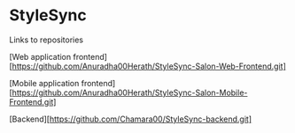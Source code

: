# StyleSync
Links to repositories

[Web application frontend][https://github.com/Anuradha00Herath/StyleSync-Salon-Web-Frontend.git]

[Mobile application frontend][https://github.com/Anuradha00Herath/StyleSync-Salon-Mobile-Frontend.git]

[Backend][https://github.com/Chamara00/StyleSync-backend.git]
